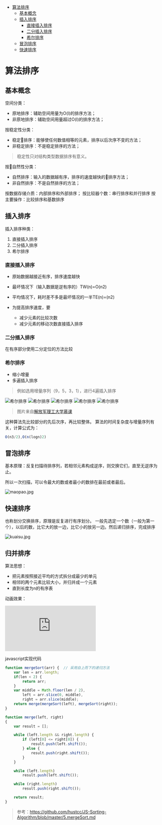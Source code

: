 <!-- @import "[TOC]" {cmd:"toc", depthFrom:1, depthTo:6, orderedList:false} -->

<!-- code_chunk_output -->

* [算法排序](#算法排序)
	* [基本概念](#基本概念)
	* [插入排序](#插入排序)
		* [直接插入排序](#直接插入排序)
		* [二分插入排序](#二分插入排序)
		* [希尔排序](#希尔排序)
	* [冒泡排序](#冒泡排序)
	* [快速排序](#快速排序)

<!-- /code_chunk_output -->

# 算法排序

## 基本概念

空间分类：
 - 原地排序：辅助空间用量为O(l)的排序方法；
 - 非原地排序：辅助空间用量超过O(l)的排序方法；

按稳定性分类：
 - 稳定排序：能够使任何数值相等的元素，排序以后次序不变的方法；
 - 非稳定排序：不是稳定排序的方法；

>稳定性只对结构类型数据排序有意义。

按自然性分类：
 - 自然排序：输入的数据越有序，排序的速度越快的排序方法；
 - 非自然排序：不是自然排序的方法；

按数据存储介质：内部排序和外部排序；
按比较器个数：串行排序和并行排序
按主要操作：比较排序和基数排序

## 插入排序

插入排序种类：

1. 直接插入排序
2. 二分插入排序
3. 希尔排序

### 直接插入排序

 - 原始数据越接近有序，排序速度越快

 - 最坏情况下（输入数据是逆有序的）TW(n)=O(n2)

 - 平均情况下，耗时差不多是最坏情况的一半TE(n)=(n2)

 - 为提高排序速度，要
     - 减少元素的比较次数
     - 减少元素的移动次数直接插入排序

###  二分插入排序

在有序部分使用二分定位的方法比较

### 希尔排序

 - 缩小增量
 - 多遍插入排序

>例如选用增量序列（9，5，3，1），进行4遍插入排序

![希尔排序](./img/shell-1.jpg)
![希尔排序](./img/shell-2.jpg)
![希尔排序](./img/shell-3.jpg)
![希尔排序](./img/shell-4.jpg)
![希尔排序](./img/shell-5.jpg)

>图片来自[解放军理工大学慕课](http://www.icourse163.org/course/UST-1001660013#/info)

这种算法先比较部分的先后次序，再比较整体。
算法的时间复杂度与增量序列有关，计算公式为：

```js
O(n3/2),O(n(logn)2)
```

## 冒泡排序

基本原理：反复扫描待排序列，若相邻元素构成逆序，则交换它们，直至无逆序为止。

所以一次扫描，可以令最大的数或者最小的数排在最前或者最后。

![maopao.jpg](img/maopao.jpg)

## 快速排序

也称划分交换排序，原理是反复进行有序划分。
一般先选定一个数（一般为第一个），以后的数，比它大的放一边，比它小的放另一边。然后递归排序，完成排序

![kuaisu.jpg](img/kuaisu.jpg)

## 归并排序

算法思想：

 - 把元素按照接近平均的方式拆分成最少的单元
 - 相邻的两个元素比较大小，并归并成一个元素
 - 直到长度为n的有序表

动画效果：

![动画效果](https://github.com/hustcc/JS-Sorting-Algorithm/blob/master/5.mergeSort.md#3-%E5%8A%A8%E5%9B%BE%E6%BC%94%E7%A4%BA)

javascript实现代码

```js
function mergeSort(arr) {  // 采用自上而下的递归方法
    var len = arr.length;
    if(len < 2) {
        return arr;
    }
    var middle = Math.floor(len / 2),
        left = arr.slice(0, middle),
        right = arr.slice(middle);
    return merge(mergeSort(left), mergeSort(right));
}

function merge(left, right)
{
    var result = [];

    while (left.length && right.length) {
        if (left[0] <= right[0]) {
            result.push(left.shift());
        } else {
            result.push(right.shift());
        }
    }

    while (left.length)
        result.push(left.shift());

    while (right.length)
        result.push(right.shift());

    return result;
}
```

>参考：https://github.com/hustcc/JS-Sorting-Algorithm/blob/master/5.mergeSort.md
